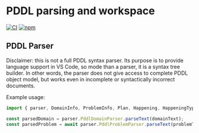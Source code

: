 # PDDL parsing and workspace

[![CI](https://github.com/jan-dolejsi/pddl-workspace/workflows/Build/badge.svg)](https://github.com/jan-dolejsi/pddl-workspace/actions?query=workflow%3ABuild)
[![npm](https://img.shields.io/npm/v/pddl-workspace)](https://www.npmjs.com/package/pddl-workspace)

## PDDL Parser

Disclaimer: this is not a full PDDL syntax parser. Its purpose is to provide language support in VS Code, so mode than a parser, it is a syntax tree builder. In other words, the parser does not give access to complete PDDL object model, but works even in incomplete or syntactically incorrect documents.

Example usage:

```typescript
import { parser, DomainInfo, ProblemInfo, Plan, Happening, HappeningType, utils } from 'pddl-workspace';

const parsedDomain = parser.PddlDomainParser.parseText(domainText);
const parsedProblem = await parser.PddlProblemParser.parseText(problemText);
```
